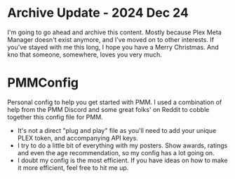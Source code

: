 # Archive Update - 2024 Dec 24
I'm going to go ahead and archive this content. Mostly because Plex Meta Manager doesn't exist anymore, and I've moved on to other interests.
If you've stayed with me this long, I hope you have a Merry Christmas. And kno that someone, somewhere, loves you very much. 

# PMMConfig
Personal config to help you get started with PMM.
I used a combination of help from the PMM Discord and some great folks' on Reddit to cobble together this config file for PMM. 
- It's not a direct  "plug and play" file as you'll need to add your unique PLEX token, and accompanying API keys.
- I try to do a little bit of everything with my posters. Show awards, ratings and even the age recommendation, so my config has a lot going on.
- I doubt my config is the most efficient. If you have ideas on how to make it more efficient, feel free to hit me up.
